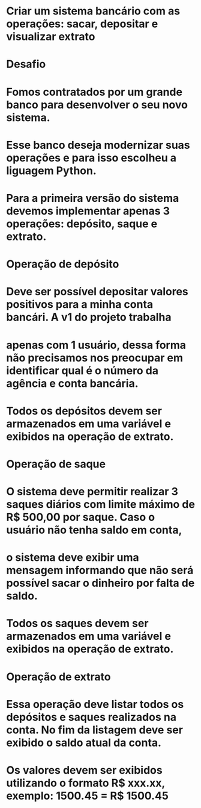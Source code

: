 # Criar um sistema bancário com as operações: sacar, depositar e visualizar extrato

# Desafio 
# Fomos contratados por um grande banco para desenvolver o seu novo sistema. 
# Esse banco deseja modernizar suas operações e para isso escolheu a liguagem Python.
# Para a primeira versão do sistema devemos implementar apenas 3 operações: depósito, saque e extrato.

# Operação de depósito
# Deve ser possível depositar valores positivos para a minha conta bancári. A v1 do projeto trabalha 
# apenas com 1 usuário, dessa forma não precisamos nos preocupar em identificar qual é o número da agência e conta bancária.
# Todos os depósitos devem ser armazenados em uma variável e exibidos na operação de extrato.

# Operação de saque
# O sistema deve permitir  realizar 3 saques diários com limite máximo de R$ 500,00 por saque. Caso o usuário não tenha saldo em conta, 
# o sistema deve exibir uma mensagem informando que não será possível sacar o dinheiro por falta de saldo. 
# Todos os saques devem ser armazenados em uma variável e exibidos na operação de extrato.

# Operação de extrato
# Essa operação deve listar todos os depósitos e saques realizados na conta. No fim da listagem deve ser exibido o saldo atual da conta.
# Os valores devem ser exibidos utilizando o formato R$ xxx.xx, exemplo: 1500.45 = R$ 1500.45